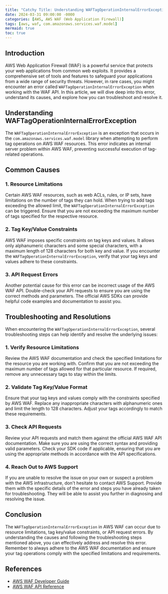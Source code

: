 ```yaml
---
title: "Catchy Title: Understanding WAFTagOperationInternalErrorException in AWS WAF"
date: 2024-03-31 09:00:00 -0000
categories: [AWS, AWS WAF (Web Application Firewall)]
tags: [aws, waf, com.amazonaws.services.waf.model]
mermaid: true
toc: true
---
```



## Introduction
AWS Web Application Firewall (WAF) is a powerful service that protects your web applications from common web exploits. It provides a comprehensive set of tools and features to safeguard your applications from a wide range of security threats. However, in rare cases, you might encounter an error called `WAFTagOperationInternalErrorException` when working with the WAF API. In this article, we will dive deep into this error, understand its causes, and explore how you can troubleshoot and resolve it.

## Understanding WAFTagOperationInternalErrorException
The `WAFTagOperationInternalErrorException` is an exception that occurs in the `com.amazonaws.services.waf.model` library when attempting to perform tag operations on AWS WAF resources. This error indicates an internal server problem within AWS WAF, preventing successful execution of tag-related operations.

## Common Causes

### 1. Resource Limitations
Certain AWS WAF resources, such as web ACLs, rules, or IP sets, have limitations on the number of tags they can hold. When trying to add tags exceeding the allowed limit, the `WAFTagOperationInternalErrorException` can be triggered. Ensure that you are not exceeding the maximum number of tags specified for the respective resource.

### 2. Tag Key/Value Constraints
AWS WAF imposes specific constraints on tag keys and values. It allows only alphanumeric characters and some special characters, with a maximum length of 128 characters for both key and value. If you encounter the `WAFTagOperationInternalErrorException`, verify that your tag keys and values adhere to these constraints.

### 3. API Request Errors
Another potential cause for this error can be incorrect usage of the AWS WAF API. Double-check your API requests to ensure you are using the correct methods and parameters. The official AWS SDKs can provide helpful code examples and documentation to assist you.

## Troubleshooting and Resolutions
When encountering the `WAFTagOperationInternalErrorException`, several troubleshooting steps can help identify and resolve the underlying issues:

### 1. Verify Resource Limitations
Review the AWS WAF documentation and check the specified limitations for the resource you are working with. Confirm that you are not exceeding the maximum number of tags allowed for that particular resource. If required, remove any unnecessary tags to stay within the limits.

### 2. Validate Tag Key/Value Format
Ensure that your tag keys and values comply with the constraints specified by AWS WAF. Replace any inappropriate characters with alphanumeric ones and limit the length to 128 characters. Adjust your tags accordingly to match these requirements.

### 3. Check API Requests
Review your API requests and match them against the official AWS WAF API documentation. Make sure you are using the correct syntax and providing valid parameters. Check your SDK code if applicable, ensuring that you are using the appropriate methods in accordance with the API specifications.

### 4. Reach Out to AWS Support
If you are unable to resolve the issue on your own or suspect a problem with the AWS infrastructure, don't hesitate to contact AWS Support. Provide them with the specific details of the error and steps you have already taken for troubleshooting. They will be able to assist you further in diagnosing and resolving the issue.

## Conclusion
The `WAFTagOperationInternalErrorException` in AWS WAF can occur due to resource limitations, tag key/value constraints, or API request errors. By understanding the causes and following the troubleshooting steps mentioned above, you can effectively address and resolve this error. Remember to always adhere to the AWS WAF documentation and ensure your tag operations comply with the specified limitations and requirements.

## References
- [AWS WAF Developer Guide](https://docs.aws.amazon.com/waf/latest/developerguide/what-is-aws-waf.html)
- [AWS WAF API Reference](https://docs.aws.amazon.com/waf/latest/APIReference/Welcome.html)